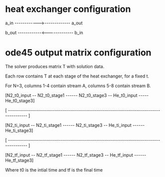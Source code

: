 # heat exchanger configuration

a_in  ------------>------------- a_out

b_out ------------<------------- b_in


# ode45 output matrix configuration 

The solver produces matrix T with solution data. 

Each row contains T at each stage of the heat exchanger, for a fixed t.

For N=3, columns 1-4 contain stream A, columns 5-8 contain stream B.



[N2_t0_input -- N2_t0_stage1 ------ N2_t0_stage3 -- He_t0_input ----- He_t0_stage3]

[ ---------------------------------------------------------------------------------------  ]

[N2_ti_input --  N2_ti_stage1 ------ N2_ti_stage3 -- He_ti_input ------ He_ti_stage3]

[ ---------------------------------------------------------------------------------------  ]

[N2_tf_input -- N2_tf_stage1 ------ N2_tf_stage3 -- He_tf_input ------ He_tf_stage3]

Where t0 is the intial time and tf is the final time 

